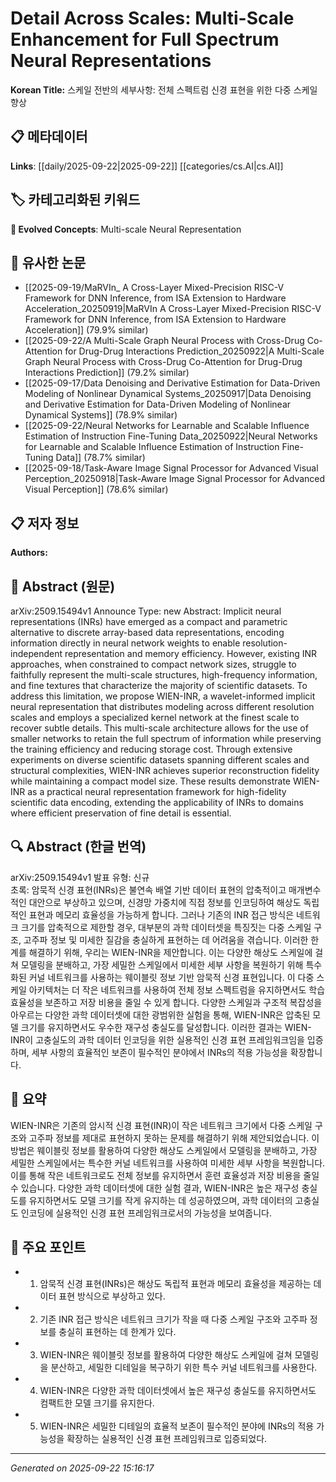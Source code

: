 # Detail Across Scales: Multi-Scale Enhancement for Full Spectrum Neural Representations

**Korean Title:** 스케일 전반의 세부사항: 전체 스펙트럼 신경 표현을 위한 다중 스케일 향상

## 📋 메타데이터

**Links**: [[daily/2025-09-22|2025-09-22]] [[categories/cs.AI|cs.AI]]

## 🏷️ 카테고리화된 키워드
**🚀 Evolved Concepts**: Multi-scale Neural Representation

## 🔗 유사한 논문
- [[2025-09-19/MaRVIn_ A Cross-Layer Mixed-Precision RISC-V Framework for DNN Inference, from ISA Extension to Hardware Acceleration_20250919|MaRVIn A Cross-Layer Mixed-Precision RISC-V Framework for DNN Inference, from ISA Extension to Hardware Acceleration]] (79.9% similar)
- [[2025-09-22/A Multi-Scale Graph Neural Process with Cross-Drug Co-Attention for Drug-Drug Interactions Prediction_20250922|A Multi-Scale Graph Neural Process with Cross-Drug Co-Attention for Drug-Drug Interactions Prediction]] (79.2% similar)
- [[2025-09-17/Data Denoising and Derivative Estimation for Data-Driven Modeling of Nonlinear Dynamical Systems_20250917|Data Denoising and Derivative Estimation for Data-Driven Modeling of Nonlinear Dynamical Systems]] (78.9% similar)
- [[2025-09-22/Neural Networks for Learnable and Scalable Influence Estimation of Instruction Fine-Tuning Data_20250922|Neural Networks for Learnable and Scalable Influence Estimation of Instruction Fine-Tuning Data]] (78.7% similar)
- [[2025-09-18/Task-Aware Image Signal Processor for Advanced Visual Perception_20250918|Task-Aware Image Signal Processor for Advanced Visual Perception]] (78.6% similar)

## 📋 저자 정보

**Authors:** 

## 📄 Abstract (원문)

arXiv:2509.15494v1 Announce Type: new 
Abstract: Implicit neural representations (INRs) have emerged as a compact and parametric alternative to discrete array-based data representations, encoding information directly in neural network weights to enable resolution-independent representation and memory efficiency. However, existing INR approaches, when constrained to compact network sizes, struggle to faithfully represent the multi-scale structures, high-frequency information, and fine textures that characterize the majority of scientific datasets. To address this limitation, we propose WIEN-INR, a wavelet-informed implicit neural representation that distributes modeling across different resolution scales and employs a specialized kernel network at the finest scale to recover subtle details. This multi-scale architecture allows for the use of smaller networks to retain the full spectrum of information while preserving the training efficiency and reducing storage cost. Through extensive experiments on diverse scientific datasets spanning different scales and structural complexities, WIEN-INR achieves superior reconstruction fidelity while maintaining a compact model size. These results demonstrate WIEN-INR as a practical neural representation framework for high-fidelity scientific data encoding, extending the applicability of INRs to domains where efficient preservation of fine detail is essential.

## 🔍 Abstract (한글 번역)

arXiv:2509.15494v1 발표 유형: 신규  
초록: 암묵적 신경 표현(INRs)은 불연속 배열 기반 데이터 표현의 압축적이고 매개변수적인 대안으로 부상하고 있으며, 신경망 가중치에 직접 정보를 인코딩하여 해상도 독립적인 표현과 메모리 효율성을 가능하게 합니다. 그러나 기존의 INR 접근 방식은 네트워크 크기를 압축적으로 제한할 경우, 대부분의 과학 데이터셋을 특징짓는 다중 스케일 구조, 고주파 정보 및 미세한 질감을 충실하게 표현하는 데 어려움을 겪습니다. 이러한 한계를 해결하기 위해, 우리는 WIEN-INR을 제안합니다. 이는 다양한 해상도 스케일에 걸쳐 모델링을 분배하고, 가장 세밀한 스케일에서 미세한 세부 사항을 복원하기 위해 특수화된 커널 네트워크를 사용하는 웨이블릿 정보 기반 암묵적 신경 표현입니다. 이 다중 스케일 아키텍처는 더 작은 네트워크를 사용하여 전체 정보 스펙트럼을 유지하면서도 학습 효율성을 보존하고 저장 비용을 줄일 수 있게 합니다. 다양한 스케일과 구조적 복잡성을 아우르는 다양한 과학 데이터셋에 대한 광범위한 실험을 통해, WIEN-INR은 압축된 모델 크기를 유지하면서도 우수한 재구성 충실도를 달성합니다. 이러한 결과는 WIEN-INR이 고충실도의 과학 데이터 인코딩을 위한 실용적인 신경 표현 프레임워크임을 입증하며, 세부 사항의 효율적인 보존이 필수적인 분야에서 INRs의 적용 가능성을 확장합니다.

## 📝 요약

WIEN-INR은 기존의 암시적 신경 표현(INR)이 작은 네트워크 크기에서 다중 스케일 구조와 고주파 정보를 제대로 표현하지 못하는 문제를 해결하기 위해 제안되었습니다. 이 방법은 웨이블릿 정보를 활용하여 다양한 해상도 스케일에서 모델링을 분배하고, 가장 세밀한 스케일에서는 특수한 커널 네트워크를 사용하여 미세한 세부 사항을 복원합니다. 이를 통해 작은 네트워크로도 전체 정보를 유지하면서 훈련 효율성과 저장 비용을 줄일 수 있습니다. 다양한 과학 데이터셋에 대한 실험 결과, WIEN-INR은 높은 재구성 충실도를 유지하면서도 모델 크기를 작게 유지하는 데 성공하였으며, 과학 데이터의 고충실도 인코딩에 실용적인 신경 표현 프레임워크로서의 가능성을 보여줍니다.

## 🎯 주요 포인트

- 1. 암묵적 신경 표현(INRs)은 해상도 독립적 표현과 메모리 효율성을 제공하는 데이터 표현 방식으로 부상하고 있다.

- 2. 기존 INR 접근 방식은 네트워크 크기가 작을 때 다중 스케일 구조와 고주파 정보를 충실히 표현하는 데 한계가 있다.

- 3. WIEN-INR은 웨이블릿 정보를 활용하여 다양한 해상도 스케일에 걸쳐 모델링을 분산하고, 세밀한 디테일을 복구하기 위한 특수 커널 네트워크를 사용한다.

- 4. WIEN-INR은 다양한 과학 데이터셋에서 높은 재구성 충실도를 유지하면서도 컴팩트한 모델 크기를 유지한다.

- 5. WIEN-INR은 세밀한 디테일의 효율적 보존이 필수적인 분야에 INRs의 적용 가능성을 확장하는 실용적인 신경 표현 프레임워크로 입증되었다.

---

*Generated on 2025-09-22 15:16:17*